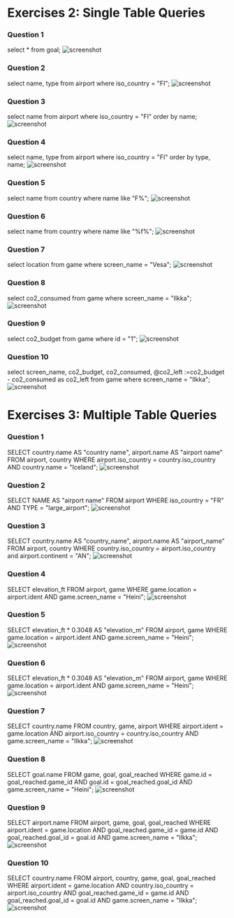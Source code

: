 # Exercises 2: Single Table Queries

### Question 1
select * from goal;
![screenshot](screenshots/w3/e2/01.png)

### Question 2
select name, type from airport where iso_country = "FI";
![screenshot](screenshots/w3/e2/02.png)

### Question 3
select name from airport where iso_country = "FI" order by name;
![screenshot](screenshots/w3/e2/03.png)

### Question 4
select name, type from airport where iso_country = "FI" order by type, name;
![screenshot](screenshots/w3/e2/04.png)

### Question 5
select name from country where name like "F%";
![screenshot](screenshots/w3/e2/05.png)

### Question 6
select name from country where name like "%f%";
![screenshot](screenshots/w3/e2/06.png)

### Question 7
select location from game where screen_name = "Vesa";
![screenshot](screenshots/w3/e2/07.png)

### Question 8
select co2_consumed from game where screen_name = "Ilkka";
![screenshot](screenshots/w3/e2/08.png)

### Question 9
select co2_budget from game where id = "1";
![screenshot](screenshots/w3/e2/09.png)

### Question 10
select screen_name, co2_budget, co2_consumed, @co2_left :=co2_budget - co2_consumed as co2_left from game where screen_name = "Ilkka";
![screenshot](screenshots/w3/e2/10.png)

# Exercises 3: Multiple Table Queries

### Question 1
SELECT country.name AS "country name", airport.name AS "airport name" FROM airport, country 
WHERE airport.iso_country = country.iso_country AND country.name = "Iceland";
![screenshot](screenshots/w3/e3/01.png)

### Question 2
SELECT NAME AS "airport name" FROM airport WHERE iso_country = "FR" AND TYPE = "large_airport";
![screenshot](screenshots/w3/e3/02.png)

### Question 3
SELECT country.name AS "country_name", airport.name AS "airport_name" FROM airport, country WHERE country.iso_country = airport.iso_country and airport.continent = "AN";
![screenshot](screenshots/w3/e3/03.png)

### Question 4
SELECT elevation_ft FROM airport, game WHERE game.location = airport.ident AND game.screen_name = "Heini";
![screenshot](screenshots/w3/e3/04.png)

### Question 5
SELECT elevation_ft * 0.3048 AS "elevation_m" FROM airport, game 
WHERE game.location = airport.ident AND game.screen_name = "Heini";
![screenshot](screenshots/w3/e3/05.png)

### Question 6
SELECT elevation_ft * 0.3048 AS "elevation_m" FROM airport, game 
WHERE game.location = airport.ident AND game.screen_name = "Heini";
![screenshot](screenshots/w3/e3/06.png)

### Question 7
SELECT country.name FROM country, game, airport 
WHERE airport.ident = game.location AND airport.iso_country = country.iso_country AND game.screen_name = "Ilkka";
![screenshot](screenshots/w3/e3/07.png)

### Question 8
SELECT goal.name FROM game, goal, goal_reached 
WHERE game.id = goal_reached.game_id AND goal.id = goal_reached.goal_id AND game.screen_name = "Heini";
![screenshot](screenshots/w3/e3/08.png)

### Question 9
SELECT airport.name 
FROM airport, game, goal, goal_reached 
WHERE airport.ident = game.location AND goal_reached.game_id = game.id 
AND goal_reached.goal_id = goal.id AND game.screen_name = "Ilkka";
![screenshot](screenshots/w3/e3/09.png)

### Question 10
SELECT country.name 
FROM airport, country, game, goal, goal_reached 
WHERE airport.ident = game.location AND country.iso_country = airport.iso_country AND goal_reached.game_id = game.id 
AND goal_reached.goal_id = goal.id AND game.screen_name = "Ilkka";
![screenshot](screenshots/w3/e3/10.png)
